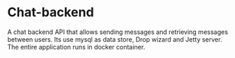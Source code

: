# Chat-backend
A chat backend API that allows sending messages and retrieving messages between users. Its use mysql as data store, Drop wizard and Jetty server. The entire application runs in docker container. 
